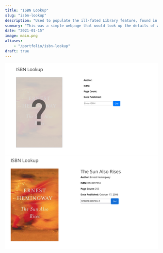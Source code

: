 ```yaml
---
title: "ISBN Lookup"
slug: "isbn-lookup"
description: "Used to populate the ill-fated Library feature, found in the 2021 version of this site."
summary: "This was a simple webpage that would look up the details of a provided ISBN from a book. It was used to populate data on the 2021 version of my website, which, for a time, featured a Library."
date: "2021-01-15"
image: main.png
aliases:
    - "/portfolio/isbn-lookup"
draft: true
---
```


![Mystery](mystery.png)![Found](found.png)
